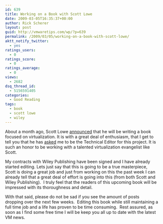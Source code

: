 ```yaml
---
id: 639
title: Working on a Book with Scott Lowe
date: 2009-03-05T16:35:37+00:00
author: Rick Scherer
layout: post
guid: http://vmwaretips.com/wp/?p=639
permalink: /2009/03/05/working-on-a-book-with-scott-lowe/
aktt_notify_twitter:
  - yes
ratings_users:
  - 0
ratings_score:
  - 0
ratings_average:
  - 0
views:
  - 2682
dsq_thread_id:
  - 5156591405
categories:
  - Good Reading
tags:
  - book
  - scott lowe
  - wiley
---
```

About a month ago, Scott Lowe <a href="http://blog.scottlowe.org/2009/01/29/im-writing-a-book/" target="_blank">announced</a> that he will be writing a book focused on virtualization. It is with a great deal of enthusiasm, that I get to tell you that he has <a href="http://blog.scottlowe.org/2009/03/05/book-status-report/" target="_blank">asked</a> me to be the Technical Editor for this project. It is such an honor to be working with a talented virtualization evangelist like Scott.

My contracts with Wiley Publishing have been signed and I have already started editing. Lets just say that this is going to be a true masterpiece, Scott is doing a great job and just from working on this the past week I can already tell that a great deal of effort is going into this (from both Scott and Wiley Publishing).  I truly feel that the readers of this upcoming book will be impressed with its thoroughness and detail.

With that said, please do not be sad if you see the amount of posts dropping over the next few weeks.  Editing this book while still maintaining a full time job and a life has proven to be time consuming.  Rest assured, as soon as I find some free time I will be keep you all up to date with the latest VM news.